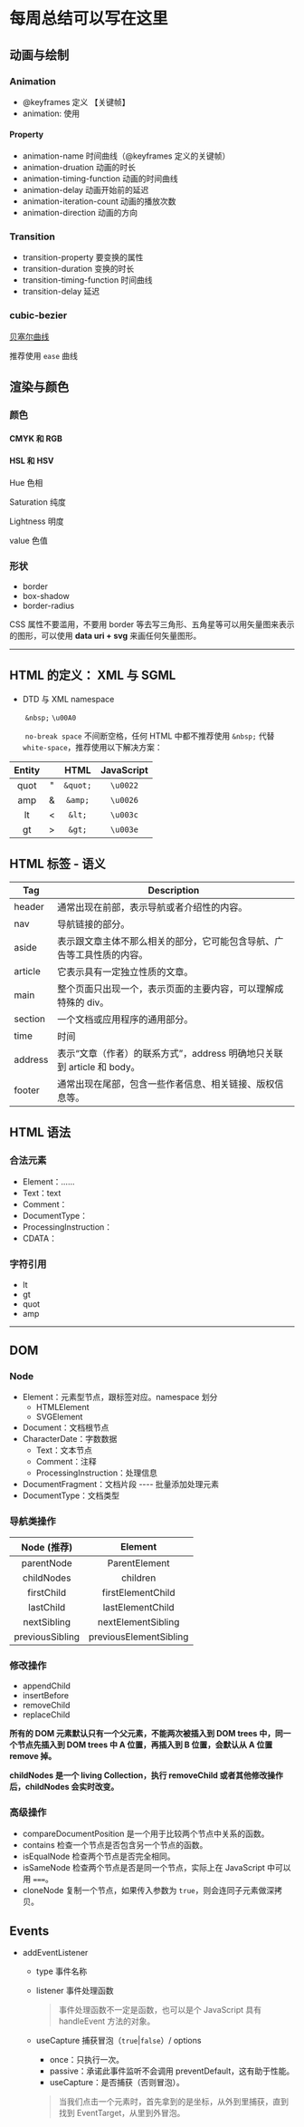 # 每周总结可以写在这里

## 动画与绘制

### Animation

- @keyframes 定义 【关键帧】
- animation: 使用

#### Property

- animation-name 时间曲线（@keyframes 定义的关键帧）
- animation-druation 动画的时长
- animation-timing-function 动画的时间曲线
- animation-delay 动画开始前的延迟
- animation-iteration-count 动画的播放次数
- animation-direction 动画的方向

### Transition

- transition-property 要变换的属性
- transition-duration 变换的时长
- transition-timing-function 时间曲线
- transition-delay 延迟

### cubic-bezier

[贝塞尔曲线](http://cubic-bezier.com)  

推荐使用 `ease` 曲线



## 渲染与颜色

### 颜色

#### CMYK 和 RGB

#### HSL 和 HSV

Hue  色相

Saturation  纯度

Lightness  明度

value  色值

### 形状

- border
- box-shadow
- border-radius

CSS 属性不要滥用，不要用 border 等去写三角形、五角星等可以用矢量图来表示的图形，可以使用 **data uri + svg** 来画任何矢量图形。

----

## HTML 的定义： XML 与 SGML

- DTD 与 XML namespace

  ​	`&nbsp;`  `\u00A0`

  ​	`no-break space` 不间断空格，任何 HTML 中都不推荐使用 `&nbsp;` 代替 `white-space`，推荐使用以下解决方案：



| Entity |        |   HTML   | JavaScript |
| :----: | :----: | :------: | :--------: |
|  quot  | &quot; | `&quot;` |  `\u0022`  |
|  amp   | &amp;  | `&amp;`  |  `\u0026`  |
|   lt   |  &lt;  |  `&lt;`  |  `\u003c`  |
|   gt   |  &gt;  |  `&gt;`  |  `\u003e`  |


## HTML 标签 - 语义

| Tag     | Description                                                  |
| ------- | ------------------------------------------------------------ |
| header  | 通常出现在前部，表示导航或者介绍性的内容。                   |
| nav     | 导航链接的部分。                                             |
| aside   | 表示跟文章主体不那么相关的部分，它可能包含导航、广告等工具性质的内容。 |
| article | 它表示具有一定独立性质的文章。                               |
| main    | 整个页面只出现一个，表示页面的主要内容，可以理解成特殊的 div。 |
| section | 一个文档或应用程序的通用部分。                               |
| time    | 时间                                                         |
| address | 表示“文章（作者）的联系方式”，address 明确地只关联到 article 和 body。 |
| footer  | 通常出现在尾部，包含一些作者信息、相关链接、版权信息等。     |

## HTML 语法

### 合法元素

- Element：<tagName>......</tagName>
- Text：text
- Comment：<!-- Comments -->
- DocumentType：<!Doctype html>
- ProcessingInstruction：<?a 1?>
- CDATA：<![CDATA[]]>

### 字符引用

- lt
- gt
- quot
- amp



------

## DOM

### Node

- Element：元素型节点，跟标签对应。namespace 划分
  - HTMLElement
  - SVGElement
- Document：文档根节点
- CharacterDate：字数数据
  - Text：文本节点
  - Comment：注释
  - ProcessingInstruction：处理信息
- DocumentFragment：文档片段 ---- 批量添加处理元素
- DocumentType：文档类型

### 导航类操作

|   Node (推荐)   |        Element         |
| :-------------: | :--------------------: |
|   parentNode    |     ParentElement      |
|   childNodes    |        children        |
|   firstChild    |   firstElementChild    |
|    lastChild    |    lastElementChild    |
|   nextSibling   |   nextElementSibling   |
| previousSibling | previousElementSibling |

### 修改操作

- appendChild
- insertBefore
- removeChild
- replaceChild

**所有的 DOM 元素默认只有一个父元素，不能两次被插入到 DOM trees 中，同一个节点先插入到 DOM trees 中 A 位置，再插入到 B 位置，会默认从 A 位置 remove 掉。**

**childNodes 是一个 living Collection，执行 removeChild 或者其他修改操作后，childNodes 会实时改变。**

### 高级操作

- compareDocumentPosition 是一个用于比较两个节点中关系的函数。
- contains 检查一个节点是否包含另一个节点的函数。
- isEqualNode 检查两个节点是否完全相同。
- isSameNode 检查两个节点是否是同一个节点，实际上在 JavaScript 中可以用 `===`。
- cloneNode 复制一个节点，如果传入参数为 `true`，则会连同子元素做深拷贝。

## Events

- addEventListener

  - type 事件名称

  - listener 事件处理函数

    > 事件处理函数不一定是函数，也可以是个 JavaScript 具有 handleEvent 方法的对象。
  - useCapture 捕获冒泡（`true`|`false`）/ options 
    - once：只执行一次。
    - passive：承诺此事件监听不会调用 preventDefault，这有助于性能。
    - useCapture：是否捕获（否则冒泡）。
    > 当我们点击一个元素时，首先拿到的是坐标，从外到里捕获，直到找到 EventTarget，从里到外冒泡。

